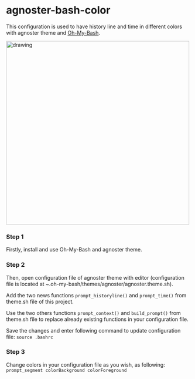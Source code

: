 # agnoster-bash-color
This configuration is used to have history line and time in different colors with agnoster theme and [Oh-My-Bash](https://ohmybash.nntoan.com/).

<img src="https://github.com/manialinux/agnoster-bash-color/blob/main/agnoster-bash-color.png" alt="drawing" width="500"/>


### Step 1

Firstly, install and use Oh-My-Bash and agnoster theme.

### Step 2

Then, open configuration file of agnoster theme with editor (configuration file is located at ~.oh-my-bash/themes/agnoster/agnoster.theme.sh).

Add the two news functions `prompt_historyline()` and `prompt_time()` from theme.sh file of this project.

Use the two others functions `prompt_context()` and `build_prompt()` from theme.sh file to replace already existing functions in your configuration file.

Save the changes and enter following command to update configuration file:
`source .bashrc`

### Step 3

Change colors in your configuration file as you wish, as following: `prompt_segment colorBackground colorForeground`
